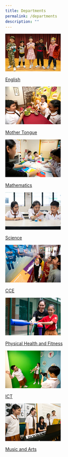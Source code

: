 ```yaml
---
title: Departments
permalink: /departments
description: ""
---
```

<html>
<body>
<p><a href="/departments/english">
<img src="/images/english.jpg"  style="width:35%"><p>English</p>
</a></p>
</body>
</html>

<html>
<body>
<p><a href="/departments/mother-tongue">
<img src="/images/mothertongue.jpg"  style="width:35%"><p>Mother Tongue</p>
</a></p>
</body>
</html>

<html>
<body>
<p><a href="/departments/mathematics">
<img src="/images/maths.jpg"  style="width:35%"><p>Mathematics</p>
</a></p>
</body>
</html>

<html>
<body>
<p><a href="/departments/science">
<img src="/images/science.jpg"  style="width:35%"><p>Science</p>
</a></p>
</body>
</html>

<html>
<body>
<p><a href="/cca/badminton">
<img src="/images/cce.jpg"  style="width:35%"><p>CCE</p>
</a></p>
</body>
</html>

<html>
<body>
<p><a href="/cca/badminton">
<img src="/images/pe.jpg"  style="width:35%"><p>Physical Health and Fitness</p>
</a></p>
</body>
</html>

<html>
<body>
<p><a href="/cca/badminton">
<img src="/images/ict.jpg"  style="width:35%"><p>ICT</p>
</a></p>
</body>
</html>

<html>
<body>
<p><a href="/cca/badminton">
<img src="/images/artmusic.jpg"  style="width:35%"><p>Music and Arts</p>
</a></p>
</body>
</html>